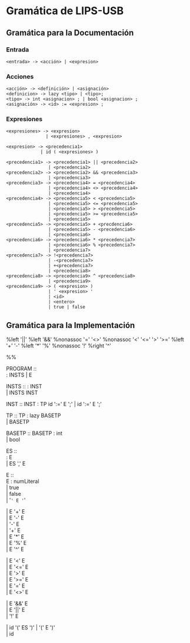# Gramática de LIPS-USB

## Gramática para la Documentación

### Entrada

    <entrada> -> <acción> | <expresion>

### Acciones

    <acción> -> <definición> | <asignación>
    <definicion> -> lazy <tipo> | <tipo>;
    <tipo> -> int <asignacion> ; | bool <asignacion> ;
    <asignación> -> <id> := <expresion> ;

### Expresiones

    <expresiones> -> <expresion>
                   | <expresiones> , <expresion>

    <expresion> -> <precedencia1>
                 | id ( <expresiones> )

    <precedencia1> -> <precedencia1> || <precedencia2>
                    | <precedencia2>
    <precedencia2> -> <precedencia2> && <precedencia3>
                    | <precedencia3>
    <precedencia3> -> <precedencia4> = <precedencia4>
                    | <precedencia4> <> <precedencia4>
                    | <precedencia4>
    <precedencia4> -> <precedencia5> < <precedencia5>
                    | <precedencia5> <= <precedencia5>
                    | <precedencia5> > <precedencia5>
                    | <precedencia5> >= <precedencia5>
                    | <precedencia5>
    <precedencia5> -> <precedencia5> + <precdencia6>
                    | <precedencia5> - <precedencia6>
                    | <precedencia6>
    <precedencia6> -> <precedencia6> * <precedencia7>
                    | <precedencia6> % <precedencia7>
                    | <precedencia7>
    <precedencia7> -> !<precedencia7>
                    | -<precedencia7>
                    | +<precedencia7>
                    | <precedencia8>
    <precedencia8> -> <precedencia9> ^ <precedencia8>
                    | <precedencia9>
    <precedencia9> -> ( <expresion> )
                    | ' <expresion> '
                    | <id>
                    | <entero>
                    | true | false

## Gramática para la Implementación

%left '||'
%left '&&'
%nonassoc '=' '<>'
%nonassoc '<' '<=' '>' '>='
%left '+' '-'
%left '\*' '%'
%nonassoc '!'
%right '^'

%%

PROGRAM ::  
 : INSTS
| E

INSTS ::
: INST  
 | INSTS INST

INST ::
INST : TP id ':=' E ';'
| id ':=' E ';'

TP ::
TP : lazy BASETP  
 | BASETP

BASETP ::
BASETP : int  
 | bool

ES ::  
 : E  
 | ES ',' E

E ::  
E : numLiteral  
 | true  
 | false  
 | '`' E '`'

| E '+' E  
 | E '-' E  
 | '-' E  
 | '+' E  
 | E '\*' E  
 | E '%' E  
 | E '^' E

| E '<' E  
 | E '<=' E  
 | E '>' E  
 | E '>=' E  
 | E '=' E  
 | E '<>' E

| E '&&' E  
 | E '||' E  
 | '!' E

| id '(' ES ')'
| '(' E ')'  
 | id

```

```
